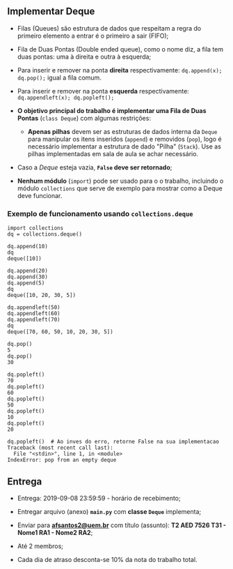 ## Implementar Deque

* Filas (Queues) são estrutura de dados que respeitam a regra do primeiro elemento
  a entrar é o primeiro a sair (FIFO);
* Fila de Duas Pontas (Double ended queue), como o nome diz, a fila tem duas
  pontas: uma à direita e outra à esquerda;
* Para inserir e remover na ponta **direita** respectivamente: `dq.append(x); dq.pop();`
  igual a fila comum.
* Para inserir e remover na ponta **esquerda** respectivamente:
  `dq.appendleft(x); dq.popleft();`
* **O objetivo principal do trabalho é implementar uma Fila de Duas Pontas**
  (`class Deque`) com algumas restrições:

    * **Apenas pilhas** devem ser as estruturas de dados interna da `Deque` para
      manipular os itens inseridos (`append`) e removidos (`pop`), logo é
      necessário implementar a estrutura de dado "Pilha" (`Stack`). Use as pilhas
      implementadas em sala de aula se achar necessário.

* Caso a *Deque* esteja vazia, **`False` deve ser retornado**;

* **Nenhum módulo** (`import`) pode ser usado para o o trabalho, incluindo o módulo
  `collections` que serve de exemplo para mostrar como a Deque deve funcionar.

### Exemplo de funcionamento usando `collections.deque`

```pyhon
import collections
dq = collections.deque()

dq.append(10)
dq
deque([10])

dq.append(20)
dq.append(30)
dq.append(5)
dq
deque([10, 20, 30, 5])

dq.appendleft(50)
dq.appendleft(60)
dq.appendleft(70)
dq
deque([70, 60, 50, 10, 20, 30, 5])

dq.pop()
5
dq.pop()
30

dq.popleft()
70
dq.popleft()
60
dq.popleft()
50
dq.popleft()
10
dq.popleft()
20

dq.popleft()  # Ao inves do erro, retorne False na sua implementacao
Traceback (most recent call last):
  File "<stdin>", line 1, in <module>
IndexError: pop from an empty deque
```

## Entrega

* Entrega: 2019-09-08 23:59:59 - horário de recebimento;

* Entregar arquivo (anexo) **`main.py`** com **classe `Deque`** implementa;

* Enviar para **afsantos2@uem.br** com título (assunto): **T2 AED 7526 T31 - Nome1 RA1 - Nome2 RA2**;

* Até 2 membros;

* Cada dia de atraso desconta-se 10% da nota do trabalho total.
